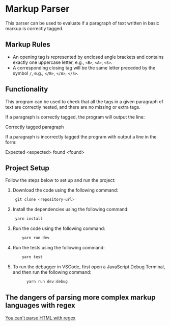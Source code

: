 # Markup Parser

This parser can be used to evaluate if a paragraph of text written in basic markup is correctly tagged.

## Markup Rules

- An opening tag is represented by enclosed angle brackets and contains exactly one uppercase letter, e.g., `<B>`, `<A>`, `<S>`.
- A corresponding closing tag will be the same letter preceded by the symbol `/`, e.g., `</B>`, `</A>`, `</S>`.

## Functionality

This program can be used to check that all the tags in a given paragraph of text are correctly nested, and there are no missing or extra tags.

If a paragraph is correctly tagged, the program will output the line:

Correctly tagged paragraph

If a paragraph is incorrectly tagged the program with output a line in the form:

Expected &lt;expected&gt; found &lt;found&gt;

## Project Setup

Follow the steps below to set up and run the project:

1. Download the code using the following command:

   ```javascript
    git clone <repository-url>
   ```

2. Install the dependencies using the following command:

   ```javascript
    yarn install
   ```

3. Run the code using the following command:

   ```javascript
       yarn run dev
   ```

4. Run the tests using the following command:

   ```javascript
       yarn test
   ```

5. To run the debugger in VSCode, first open a JavaScript Debug Terminal, and then run the following command:

   ```javascript
         yarn run dev:debug
   ```

## The dangers of parsing more complex markup languages with regex

[You can't parse HTML with regex](https://stackoverflow.com/questions/1732348/regex-match-open-tags-except-xhtml-self-contained-tags)
